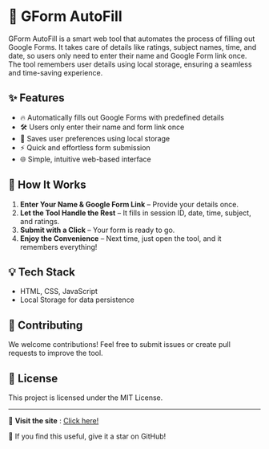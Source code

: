 # 🚀 GForm AutoFill

GForm AutoFill is a smart web tool that automates the process of filling out Google Forms. It takes care of details like ratings, subject names, time, and date, so users only need to enter their name and Google Form link once. The tool remembers user details using local storage, ensuring a seamless and time-saving experience.

## ✨ Features

- 🔥 Automatically fills out Google Forms with predefined details
- 🛠️ Users only enter their name and form link once
- 💾 Saves user preferences using local storage
- ⚡ Quick and effortless form submission
- 🌐 Simple, intuitive web-based interface

## 📌 How It Works

1. **Enter Your Name & Google Form Link** – Provide your details once.
2. **Let the Tool Handle the Rest** – It fills in session ID, date, time, subject, and ratings.
3. **Submit with a Click** – Your form is ready to go.
4. **Enjoy the Convenience** – Next time, just open the tool, and it remembers everything!

## 💡 Tech Stack

- HTML, CSS, JavaScript
- Local Storage for data persistence

## 🤝 Contributing

We welcome contributions! Feel free to submit issues or create pull requests to improve the tool.

## 📜 License

This project is licensed under the MIT License.

---

🔗 **Visit the site** : [Click here!](https://codeswithrobi.github.io/GFormFiller/)

🌟 If you find this useful, give it a star on GitHub!
